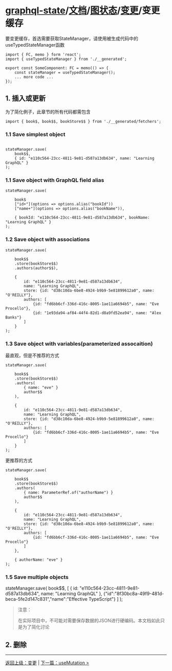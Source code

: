 # [graphql-state](https://github.com/babyfish-ct/graphql-state)/[文档](../../README_zh_CN.md)/[图状态](../README.md)/[变更](./README_zh_CN.md)/变更缓存

要变更缓存，首选需要获取StateManager，请使用被生成代码中的useTypedStateManager函数

```
import { FC, memo } form 'react';
import { useTypedStateManager } from './__generated';

export const SomeComponent: FC = memo(() => {
    const stateManager = useTypedStateManager();
    ... more code ...
});
```

## 1. 插入或更新

为了简化例子，此章节的所有代码都需包含
```
import { book$, book$$, bookStore$$ } from './__generated/fetchers';
```

### 1.1 Save simplest object
```

stateManager.save(
    book$$,
    { id: "e110c564-23cc-4811-9e81-d587a13db634", name: "Learning GraphQL" }
);
```

### 1.1 Save object with GraphQL field alias
```
stateManager.save(
    
    book$
    ["id+"](options => options.alias("bookId"))
    ["name+"](options => options.alias("bookName")),
    
    { bookId: "e110c564-23cc-4811-9e81-d587a13db634", bookName: "Learning GraphQL" }
);
```

### 1.2 Save object with associations
```
stateManager.save(
    
    book$$
    .store(bookStore$$)
    .authors(author$$),
    
    { 
        id: "e110c564-23cc-4811-9e81-d587a13db634", 
        name: "Learning GraphQL",
        store: {id: "d38c10da-6be8-4924-b9b9-5e81899612a0", name: "O'REILLY"},
        authors: [
            {id: "fd6bb6cf-336d-416c-8005-1ae11a6694b5", name: "Eve Procello"},
            {id: "1e93da94-af84-44f4-82d1-d8a9fd52ea94", name: "Alex Banks"}
        ]
    }
);
```

### 1.3 Save object with variables(parameterized assocaition)

最直观，但是不推荐的方式
```
stateManager.save(
    
    book$$
    .store(bookStore$$)
    .authors(
        { name: "eve" }
        author$$
    ),
    
    { 
        id: "e110c564-23cc-4811-9e81-d587a13db634", 
        name: "Learning GraphQL",
        store: {id: "d38c10da-6be8-4924-b9b9-5e81899612a0", name: "O'REILLY"},
        authors: [
            {id: "fd6bb6cf-336d-416c-8005-1ae11a6694b5", name: "Eve Procello"}
        ]
    }
);
```
更推荐的方式
```
stateManager.save(
    
    book$$
    .store(bookStore$$)
    .authors(
        { name: ParameterRef.of("authorName") }
        author$$
    ),
    
    { 
        id: "e110c564-23cc-4811-9e81-d587a13db634", 
        name: "Learning GraphQL",
        store: {id: "d38c10da-6be8-4924-b9b9-5e81899612a0", name: "O'REILLY"},
        authors: [
            {id: "fd6bb6cf-336d-416c-8005-1ae11a6694b5", name: "Eve Procello"}
        ]
    },
    
    { authorName: "eve" }
);
```

### 1.5 Save multiple objects

stateManager.save(
    book$$,
    [
        { id: "e110c564-23cc-4811-9e81-d587a13db634", name: "Learning GraphQL" },
        {"id":"8f30bc8a-49f9-481d-beca-5fe2d147c831","name":"Effective TypeScript"}
    ]
);

> 注意：
>
> 在实际项目中，不可能对需要保存数据的JSON进行硬编码。本文档如此只是为了简化讨论

## 2. 删除

-----------------------
[返回上级：变更](./README_zh_CN.md) | [下一篇：useMutation >](./useMutation_zh_CN.md)
